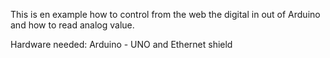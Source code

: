 This is en example how to control from the web the digital in out of Arduino and how to read analog value.

Hardware needed: Arduino - UNO  and Ethernet shield